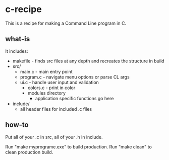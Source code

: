 # c-recipe
This is a recipe for making a Command Line program in C.

## what-is
It includes:
* makefile - finds src files at any depth and recreates the structure in build
* src/
   * main.c - main entry point
   * program.c - navigate menu options or parse CL args
   * ui.c - handle user input and validation
        * colors.c - print in color
        * modules directory
            * application specific functions go here
* include/
  * all header files for included .c files


## how-to
Put all of your .c in src, all of your .h in include.



Run "make myprograme.exe" to build production.
Run "make clean" to clean production build.